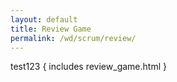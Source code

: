 ```yaml
---
layout: default
title: Review Game
permalink: /wd/scrum/review/
---
```


test123
{ includes review_game.html }
<script src="/seedrandom.js.js"></script>
<script src="/review_game_script.js"></script>
